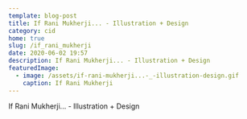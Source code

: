 ```yaml
---
template: blog-post
title: If Rani Mukherji... - Illustration + Design
category: cid
home: true
slug: /if_rani_mukherji
date: 2020-06-02 19:57
description: If Rani Mukherji... - Illustration + Design
featuredImage: 
  - image: /assets/if-rani-mukherji...-_-illustration-design.gif
    caption: If Rani Mukherji
---
```

If Rani Mukherji... - Illustration + Design